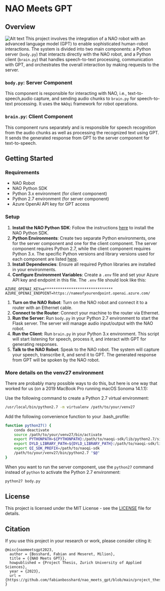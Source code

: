 # NAO Meets GPT

## Overview
![Alt text](image.png)
This project involves the integration of a NAO robot with an advanced language model (GPT) to enable sophisticated human-robot interactions. The system is divided into two main components: a Python server (`body.py`) that interacts directly with the NAO robot, and a Python client (`brain.py`) that handles speech-to-text processing, communication with GPT, and orchestrates the overall interaction by making requests to the server.

### `body.py`: Server Component
This component is responsible for interacting with NAO, i.e., text-to-speech,audio capture, and sending audio chunks to `brain.py` for speech-to-text processing. It uses the `NAOqi` framework for robot operations.

### `brain.py`: Client Component
This component runs separately and is responsible for speech recognition from the audio chunks as well as processing the recognized text using GPT. It sends the generated response from GPT to the server component for text-to-speech.

## Getting Started

### Requirements
- NAO Robot
- NAO Python SDK
- Python 3.x environment (for client component)
- Python 2.7 environment (for server component)
- Azure OpenAI API key for GPT access

### Setup
1. **Install the NAO Python SDK**: Follow the instructions [here](https://support.aldebaran.com/support/solutions/articles/80001017327-python-sdk-installation-guide) to install the NAO Python SDK.
2. **Python Environments**: Create two separate Python environments, one for the server component and one for the client component. The server component requires Python 2.7, while the client component requires Python 3.x. The specific Python versions and library versions used for each component are listed [here](requirements.txt).
3. **Install Dependencies**: Ensure all required Python libraries are installed in your environments.
4. **Configure Environment Variables**: Create a `.env` file and set your Azure API key and endpoint in this file. The `.env` file should look like this:
```
AZURE_OPENAI_KEY=e*******************************
AZURE_OPENAI_ENDPOINT=https://nameofyourendpoint.openai.azure.com/
```
1. **Turn on the NAO Robot**: Turn on the NAO robot and connect it to a router with an Ethernet cable.
2. **Connect to the Router**: Connect your machine to the router via Ethernet.
3. **Run the Server**: Run `body.py` in your Python 2.7 environment to start the Flask server. The server will manage audio input/output with the NAO robot.
4. **Run the Client**: Run `brain.py` in your Python 3.x environment. This script will start listening for speech, process it, and interact with GPT for generating responses.
5. **Talk to the NAO Robot**: Speak to the NAO robot. The system will capture your speech, transcribe it, and send it to GPT. The generated response from GPT will be spoken by the NAO robot.

### More details on the venv27 environment
There are probably many possible ways to do this, but here is one way that worked for us (on a 2019 MacBook Pro running macOS Sonoma 14.1.1):

Use the following command to create a Python 2.7 virtual environment:
```bash
/usr/local/bin/python2.7 -m virtualenv /path/to/your/venv27
```
Add the following convenience function to your .bash_profile:
```bash
function python27() {
    conda deactivate
    source /path/to/your/venv27/bin/activate
    export PYTHONPATH=${PYTHONPATH}:/path/to/naoqi-sdk/lib/python2.7/site-packages
    export DYLD_LIBRARY_PATH=${DYLD_LIBRARY_PATH}:/path/to/naoqi-sdk/lib
    export QI_SDK_PREFIX=/path/to/naoqi-sdk
    /path/to/your/venv27/bin/python2.7 "$@"
}
```
When you want to run the server component, use the `python27` command instead of `python` to activate the Python 2.7 environment:
```bash
python27 body.py
```

## License
This project is licensed under the MIT License - see the [LICENSE](LICENSE.txt) file for details.

## Citation
If you use this project in your research or work, please consider citing it:
```
@misc{naomeetsgpt2023,
  author = {Bosshard, Fabian and Meseret, Milion},
  title = {{NAO Meets GPT}},
  howpublished = {Project Thesis, Zurich University of Applied Sciences},
  year = {2023},
  url = {https://github.com/fabianbosshard/nao_meets_gpt/blob/main/project_thesis_corrected.pdf}
}
```

